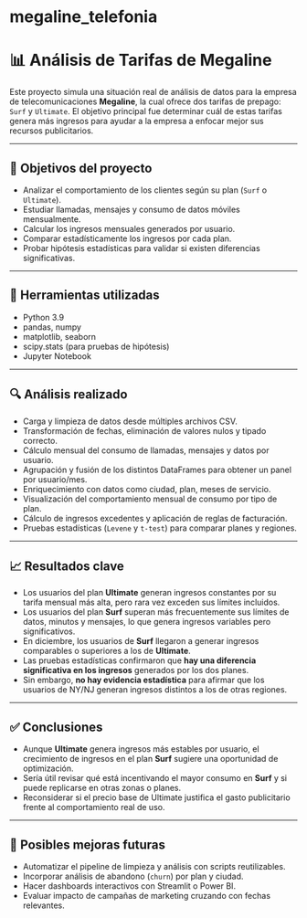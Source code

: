 # megaline_telefonia
# 📊 Análisis de Tarifas de Megaline

Este proyecto simula una situación real de análisis de datos para la empresa de telecomunicaciones **Megaline**, la cual ofrece dos tarifas de prepago: `Surf` y `Ultimate`. El objetivo principal fue determinar cuál de estas tarifas genera más ingresos para ayudar a la empresa a enfocar mejor sus recursos publicitarios.

---

## 🎯 Objetivos del proyecto

- Analizar el comportamiento de los clientes según su plan (`Surf` o `Ultimate`).
- Estudiar llamadas, mensajes y consumo de datos móviles mensualmente.
- Calcular los ingresos mensuales generados por usuario.
- Comparar estadísticamente los ingresos por cada plan.
- Probar hipótesis estadísticas para validar si existen diferencias significativas.

---

## 🧰 Herramientas utilizadas

- Python 3.9
- pandas, numpy
- matplotlib, seaborn
- scipy.stats (para pruebas de hipótesis)
- Jupyter Notebook

---

## 🔍 Análisis realizado

- Carga y limpieza de datos desde múltiples archivos CSV.
- Transformación de fechas, eliminación de valores nulos y tipado correcto.
- Cálculo mensual del consumo de llamadas, mensajes y datos por usuario.
- Agrupación y fusión de los distintos DataFrames para obtener un panel por usuario/mes.
- Enriquecimiento con datos como ciudad, plan, meses de servicio.
- Visualización del comportamiento mensual de consumo por tipo de plan.
- Cálculo de ingresos excedentes y aplicación de reglas de facturación.
- Pruebas estadísticas (`Levene` y `t-test`) para comparar planes y regiones.

---

## 📈 Resultados clave

- Los usuarios del plan **Ultimate** generan ingresos constantes por su tarifa mensual más alta, pero rara vez exceden sus límites incluidos.
- Los usuarios del plan **Surf** superan más frecuentemente sus límites de datos, minutos y mensajes, lo que genera ingresos variables pero significativos.
- En diciembre, los usuarios de **Surf** llegaron a generar ingresos comparables o superiores a los de **Ultimate**.
- Las pruebas estadísticas confirmaron que **hay una diferencia significativa en los ingresos** generados por los dos planes.
- Sin embargo, **no hay evidencia estadística** para afirmar que los usuarios de NY/NJ generan ingresos distintos a los de otras regiones.

---

## ✅ Conclusiones


- Aunque **Ultimate** genera ingresos más estables por usuario, el crecimiento de ingresos en el plan **Surf** sugiere una oportunidad de optimización.
- Sería útil revisar qué está incentivando el mayor consumo en **Surf** y si puede replicarse en otras zonas o planes.
- Reconsiderar si el precio base de Ultimate justifica el gasto publicitario frente al comportamiento real de uso.

---

## 🔄 Posibles mejoras futuras

- Automatizar el pipeline de limpieza y análisis con scripts reutilizables.
- Incorporar análisis de abandono (`churn`) por plan y ciudad.
- Hacer dashboards interactivos con Streamlit o Power BI.
- Evaluar impacto de campañas de marketing cruzando con fechas relevantes.

